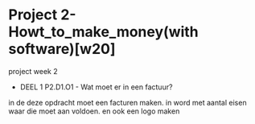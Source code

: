 # Project 2-Howt_to_make_money(with software)[w20]
 project week 2

- DEEL 1
P2.D1.O1 - Wat moet er in een factuur?

in de deze opdracht moet een facturen maken. in word met  aantal eisen waar die moet aan voldoen.
en ook een logo maken 
  



